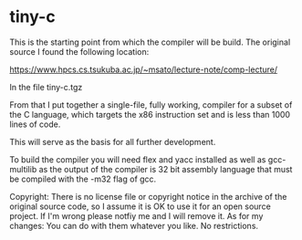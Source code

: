 # tiny-c

This is the starting point from which the compiler will be build.
The original source I found the following location:

https://www.hpcs.cs.tsukuba.ac.jp/~msato/lecture-note/comp-lecture/

In the file tiny-c.tgz

From that I put together a single-file, fully working, compiler for
a subset of the C language, which targets the x86 instruction set
and is less than 1000 lines of code.

This will serve as the basis for all further development.

To build the compiler you will need flex and yacc installed as well
as gcc-multilib as the output of the compiler is 32 bit assembly language
that must be compiled with the -m32 flag of gcc.

Copyright: There is no license file or copyright notice in the archive
of the original source code, so I assume it is OK to use it for an open
source project. If I'm wrong please notfiy me and I will remove it.
As for my changes: You can do with them whatever you like. No restrictions.

